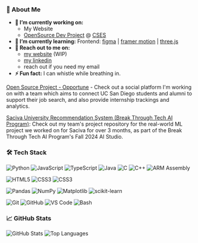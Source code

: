 <h3>🚀 About Me</h3> 

- **🔭 I’m currently working on:**
  - My Website
  - [OpenSource Dev Project](https://github.com/CSES-Open-Source/Opportune) @ [CSES](https://csesucsd.com/)
- **🌱 I’m currently learning:** Frontend: [figma](https://youtu.be/HZuk6Wkx_Eg?si=BgzWnRiBATb9dqTB) | [framer motion](https://youtu.be/znbCa4Rr054?si=MkFfPyfBK1JK4wCS) | [three.js](https://youtu.be/kt0FrkQgw8w?si=4B7_emR-ZELqKGxm)
- **💬 Reach out to me on:**
  - [my website](https://www.wwidjaja.site/) (WIP)
  - [my linkedin](https://www.linkedin.com/in/wwidjaja0/)
  - reach out if you need my email
- **⚡ Fun fact:** I can whistle while breathing in.

[Open Source Project - Opportune](https://github.com/CSES-Open-Source/Opportune) - Check out a social platform I'm working on with a team which aims to connect UC San Diego students and alumni to support their job search, and also provide internship trackings and analytics.

[Saciva University Recommendation System (Break Through Tech AI Program)](https://github.com/saciva-team-2b/Saciva-University-Recommendation-System-2B): Check out my team's project repository for the real-world ML project we worked on for Saciva for over 3 months, as part of the Break Through Tech AI Program's Fall 2024 AI Studio.

### 🛠️ **Tech Stack**
[comment]: **Backend**
[comment]: **Databases**
[comment]: **DevOps&Cloud**
![Python](https://img.shields.io/badge/-Python-3776AB?logo=python&logoColor=white&style=for-the-badge)
![JavaScript](https://img.shields.io/badge/-JavaScript-F7DF1E?logo=javascript&logoColor=black&style=for-the-badge)
![TypeScript](https://img.shields.io/badge/-TypeScript-3178C6?logo=typescript&logoColor=white&style=for-the-badge)
![Java](https://img.shields.io/badge/-Java-007396?logo=java&logoColor=white&style=for-the-badge)
![C](https://img.shields.io/badge/-C-00599C?logo=c&logoColor=white&style=for-the-badge)
![C++](https://img.shields.io/badge/-C++-00599C?logo=cplusplus&logoColor=white&style=for-the-badge)
![ARM Assembly](https://img.shields.io/badge/-ARM%20Assembly-0091BD?logo=arm&logoColor=white&style=for-the-badge)

![HTML5](https://img.shields.io/badge/-HTML5-E34F26?logo=html5&logoColor=white&style=for-the-badge)
![CSS3](https://img.shields.io/badge/-CSS3-1572B6?logo=css3&logoColor=white&style=for-the-badge)
![CSS3](https://img.shields.io/badge/-React-1572B6?logo=react&logoColor=white&style=for-the-badge)

![Pandas](https://img.shields.io/badge/-Pandas-150458?logo=pandas&logoColor=white&style=for-the-badge)
![NumPy](https://img.shields.io/badge/-NumPy-013243?logo=numpy&logoColor=white&style=for-the-badge)
![Matplotlib](https://img.shields.io/badge/-Matplotlib-019CFF?logo=python&logoColor=white&style=for-the-badge)
![scikit-learn](https://img.shields.io/badge/-scikit--learn-F7931E?logo=scikit-learn&logoColor=white&style=for-the-badge)

![Git](https://img.shields.io/badge/-Git-F05032?logo=git&logoColor=white&style=for-the-badge)
![GitHub](https://img.shields.io/badge/-GitHub-181717?logo=github&logoColor=white&style=for-the-badge)
![VS Code](https://img.shields.io/badge/-VS%20Code-007ACC?logo=visual-studio-code&logoColor=white&style=for-the-badge)
![Bash](https://img.shields.io/badge/-Bash-4EAA25?logo=gnu-bash&logoColor=white&style=for-the-badge)

### 📈 **GitHub Stats**

![GitHub Stats](https://github-readme-stats.vercel.app/api?username=wwidjaja0&show_icons=true&hide_border=true&theme=radical) ![Top Languages](https://github-readme-stats.vercel.app/api/top-langs/?username=wwidjaja0&layout=compact&hide_border=true&theme=radical)
